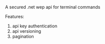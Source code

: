 A secured .net wep api for terminal commands

Features:
1. api key authentication
2. api versioning
3. pagination

